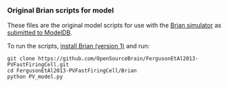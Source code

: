 ### Original Brian scripts for model

These files are the original model scripts for use with the [Brian simulator](http://briansimulator.org/) as [submitted to ModelDB](http://senselab.med.yale.edu/ModelDB/showmodel.cshtml?model=182843).

To run the scripts, [install Brian (version 1)](http://brian.readthedocs.org/en/latest/installation.html) and run:

    git clone https://github.com/OpenSourceBrain/FergusonEtAl2013-PVFastFiringCell.git
    cd FergusonEtAl2013-PVFastFiringCell/Brian
    python PV_model.py
